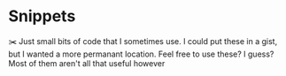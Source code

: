 # Snippets
✂️ Just small bits of code that I sometimes use. I could put these in a gist, but I wanted a more permanant location. Feel free to use these? I guess? Most of them aren't all that useful however
